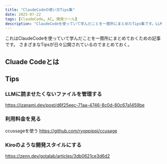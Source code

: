 ```yaml
---
title: "ClaudeCodeの使い方Tips集"
date: 2025-07-22
tags: [ClaudeCode, AI, 開発ツール]
description: "ClaudeCodeを使っていて学んだことを一箇所にまとめたTips集です。LLMに読ませたくないファイル管理や利用料金確認など実用的な情報をまとめています。"
---
```


これはClaudeCodeを使っていて学んだことを一箇所にまとめておくための記事です。
さまざまなTipsが日々公開されているのでまとめておく。

## Cluade Codeとは



## Tips

### LLMに読ませたくないファイルを管理する

https://izanami.dev/post/d6f25eec-71aa-4746-8c0d-80c67a1459be

### 利用料金を見る

ccussageを使う
https://github.com/ryoppippi/ccusage


### Kiroのような開発スタイルにする
https://zenn.dev/gotalab/articles/3db0621ce3d6d2